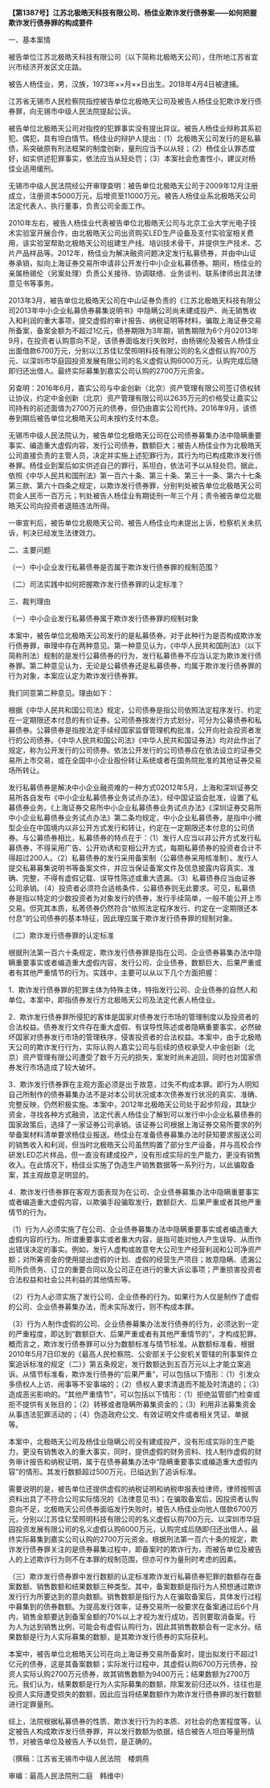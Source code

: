 **【第1387号】江苏北极皓天科技有限公司、杨佳业欺诈发行债券案——如何把握欺诈发行债券罪的构成要件**

一、基本案情

被告单位江苏北极皓天科技有限公司（以下简称北极皓天公司），住所地江苏省宜兴市经济开发区文庄路。

被告人杨佳业，男，汉族，1973年××月××日出生。2018年4月4日被逮捕。

江苏省无锡市人民检察院指控被告单位北极皓天公司及被告人杨佳业犯欺诈发行债券罪，向无锡市中级人民法院提起公诉。

被告单位北极皓天公司对指控的犯罪事实没有提出异议。被告人杨佳业辩称其系初犯、偶犯，具有坦白情节。杨佳业的辩护人提出：（1）北极皓天公司发行的是私募债，系突破原有刑法框架的制度创新，量刑应当予以从轻；（2）杨佳业认罪态度好，如实供述犯罪事实，依法应当从轻处罚；（3）本案社会危害性小，建议对杨佳业适用缓刑。

无锡市中级人民法院经公开审理查明：被告单位北极皓天公司于2009年12月注册成立，注册资本5000万元，后增资至11000万元。被告人杨佳业系北极皓天公司法定代表人、执行董事，负责公司全面工作。

2010年左右，被告人杨佳业代表被告单位北极皓天公司与北京工业大学光电子技术实验室开展合作，由北极皓天公司出资购买LED生产设备及支付实验室相关费用，该实验室帮助北极皓天公司组建生产线、培训技术骨干，并提供生产技术、芯片产品样品等。2012年，杨佳业为解决融资问题决定发行私募债券，并由中山证券承销，拟向上海证券交易所申请非公开发行中小企业私募债券。期间，杨佳业的亲属杨锡伦（另案处理）负责公关接待、协调联络、业务谈判、联系律师出具法律意见书等事务。

2013年3月，被告单位北极皓天公司在中山证券负责的《江苏北极皓天科技有限公司2013年中小企业私募债券募集说明书》中隐瞒公司尚未建成投产、尚无销售收入和利润的重大事项，提交虚假的审计报告、纳税证明等材料，骗取上海证券交易所备案，备案金额为不超过1亿元，债券期限为3年期，销售期限为6个月02013年9月，在投资者认购意向不足，该债券面临发行失败时，由杨锡伦及被告人杨佳业出面借款6700万元，分别以江苏佳钇莹照明科技有限公司的名义虚假认购700万元、以深圳市华庭园投资发展有限公司的名义虚假认购6000万元，认购完成后随即归还出借人。最终实际募集到嘉实公司认购的2700万元资金。

另查明：2016年6月，嘉实公司与中金创新（北京）资产管理有限公司签订债权转让协议，约定中金创新（北京）资产管理有限公司以2635万元的价格受让嘉实公司持有的前述面值为2700万元的债券，但仍由嘉实公司代持。2016年9月，该债券到期后被告单位北极皓天公司未按约支付本息。

无锡市中级人民法院认为，被告单位北极皓天公司在公司债券募集办法中隐瞒重要事实、编造重大虚假内容，发行公司债券，数额巨大；被告人杨佳业作为北极皓天公司直接负责的主管人员，决定并实施上述犯罪行为，其行为均已构成欺诈发行债券罪。杨佳业到案后如实供述自己的罪行，系坦白，依法可予以从轻处罚。据此，依照《中华人民共和国刑法》第一百六十条、第三十条、第三十一条、第六十七条第三款、第六十四条之规定，以欺诈发行债券罪，分别判处被告单位北极皓天公司罚金人民币一百万元；判处被告人杨佳业有期徒刑一年三个月；责令被告单位北极皓天公司向投资者退赔违法所得。

一审宣判后，被告单位北极皓天公司、被告人杨佳业均未提出上诉，检察机关未抗诉，判决已经发生法律效力。

二、主要问题

（一）中小企业发行私募债券是否属于欺诈发行债券罪的规制范围？

（二）司法实践中如何把握欺诈发行债券罪的认定标准？

三、裁判理由

（一）中小企业发行私募债券属于欺诈发行债券罪的规制对象

本案中，被告单位北极皓天公司发行的是私募债券。对于此种行为是否构成欺诈发行债券罪，审理中存在两种意见。第一种意见认为，《中华人民共和国刑法》（以下简称刑法）规制的是发行公募债券的行为，发行私募债券不应当认定为欺诈发行债券罪。第二种意见认为，无论是公募债券还是私募债券，均属于欺诈发行债券罪的行为对象，本案应认定为欺诈发行债券罪。

我们同意第二种意见。理由如下：

根据《中华人民共和国公司法》规定，公司债券是指公司依照法定程序发行、约定在一定期限还本付息的有价证券。公司债券按发行方式划分，可分为公募债券和私募债券。公募债券是指按法定手续经国家监督管理机构批准，公开向社会投资者发行的公司债券。《中华人民共和国公司法》《中华人民共和国证券法》均对此作出了规定，称为公开发行的公司债券。依法公开发行的公司债券应在依法设立的证券交易所上市交易，或在全国中小企业股份转让系统或者在国务院批准的其他证券交易场所转让。

发行私募债券是解决中小企业融资难的一种方式02012年5月，上海和深圳证券交易所各自发布《中小企业私募债券业务试点办法》，经中国证监会批准，设置了私募债券业务。《上海证券交易所中小企业私募债券业务试点办法》《深圳证券交易所中小企业私募债券业务试点办法》第二条均规定，中小企业私募债券，是指中小微型企业在中国境内以非公开方式发行和转让，约定在一定期限还本付息的公司债券。与公募债券相比，私募债券的特点在于：（1）发行人应当以非公开方式发行私募债券，不得采用广告、公开劝诱和变相公开方式，每期私募债券的投资者合计不得超过200人。（2）私募债券的发行采用备案制（公募债券采用核准制）。发行人提交私募募集说明书等备案文件，并应当保证备案文件及信息披露内容真实、准确、完整，不得有虚假记载、误导性陈述或重大遗漏。（3）私募债券应当由证券公司承销。（4）投资者必须符合适格条件，公募债券则无此要求。可见，私募债券是指以特定的少数投资者为对象发行的债券，发行手续简单，一般不能公开上市交易。但究其本质，私莠债券仍然符合“依照法定程序发行、约定在一定期限还本付息”的公司债券的基本特征，因此理应属于欺诈发行债券罪的规制对象。

（二）欺诈发行债券罪的认定标准

根据刑法第一百六十条规定，欺诈发行债券罪是指在公司、企业债券募集办法中隐瞒重要事实或者编造重大虚假内容，发行公司、企业债券，数额巨大、后果严重或者有其他严重情节的行为。实践中，主要可以从以下几个方面把握：

1．欺诈发行债券罪的犯罪主体为特殊主体，特指发行公司、企业债券的自然人和单位。本案中，即指债券发行方北极皓天公司及法定代表人杨佳业。

2．欺诈发行债券罪所侵犯的客体是国家对债券发行市场的管理制度以及投资者的合法权益。债券发行文件存在重大虚假、有误导性陈述或者隐瞒重要事实，必然破坏国家对债券发行市场的管理秩序，侵害投资者的合法权益。本案中，由于北极皓天公司的欺诈发行行为，实际认购人嘉实公司与后续的债权承受人中金创新（北京）资产管理有限公司遭受了数千万元的损失，案发时尚未追回，同时也对国家债券发行市场造成了较大破坏。

3．欺诈发行债券罪在主观方面必须是出于故意，过失不构成本罪。即行为人明知自己所制作的债券募集办法不是对本公司状况或本次债券发行状况的真实、准确、完整反映，仍然积极实施。本案中，2012年北极皓天公司处于起步阶段，其缺少资金，寻找各种方式融资，法定代表人杨佳业了解到可以发行中小企业私募债券的国家政策后，选择了一家证券公司承销。该证券公司根据上海证券交易所要求的列举备案材料清单要求杨佳业报送。杨佳业在准备债券募集办法时获知要求报送公司的销售收入和利润，但当时北极皓天公司虽然购置了部分生产设备，并与高校合作研发LED芯片样品，但一直没有建成投产，没有形成实际的生产能力，更没有销售收入。在此情况下，杨佳业实施了伪造生产销售数据等一系列行为，以此骗取备案，其主观故意足明显的。

4．欺诈发行债券罪在客观方面表现为在公司、企业债券募集办法中隐瞒重要事实或者编造重大虚假内容，以欺骗手段骗取发行，数额巨大、后果严重或者其他严重情节的行为。

（1）行为人必须实施了在公司、企业债券募集办法中隐瞒重要事实或者编造重大虚假内容的行为。所谓重要事实或者重大内容，是指可能对他人产生误导、从而作出错误决定的事实。例如，发行人虚构或故意夸大公司生产经营利润和公司净资产额；对所筹资金的使用提出虚假的计划、虚假的经营生产项目；故意隐瞒、遗漏公司所负债务、订立的重要合同以及公司正在进行的重大诉讼事项；严重损害投资者合法权益和社会公共利益的其他情形等。

（2）行为人必须实施了发行公司、企业债券的行为。如果行为人仅是制作了虚假的公司、企业债券募集办法，而未实际发行，则不构成本罪。

（3）行为人制作虚假的公司、企业债券募集办法发行债券的行为，必须达到一定的严重程度，即达到“数额巨大、后果严重或者有其他严重情节的”，才构成犯罪。概而言之，欺诈发行债券罪可以分为数额标准与情节标准。从数额标准看，根据2010年5月7日印发的《最高人民检察院、公安部关于公安机关管辖的刑事案件立案追诉标准的规定（二）》第五条规定，发行数额达到五百万元以上才能立案追诉。从情节标准看，欺诈发行债券的“后果严重”，可以包括以下情形：（1）引发众多债权人上访、闹事等不安事端的；（2）债权人要求清退而不能及时清退的；（3）造成恶劣影响的。“其他严重情节”，可以包括以下情形：（1）拒绝监管部门检查或拒不提供有关账目的；（2）转移或者隐瞒所募集资金的；（3）利用非法募集资金从事违法犯罪活动的；（4）伪造政府公文、有效证明文件或者相关凭证、单据等。

本案中，北极皓天公司及杨佳业隐瞒公司没有建成投产，没有形成实际的生产能力，更没有销售收入的重大事实，同时，提供虚假的财务资料、找人制作虚假的财务审计报告和纳税证明，属于在债券募集办法中“隐瞒重要事实或编造重大虚假内容”的情形。其发行数额超过500万元，已缢达到了追诉标准。

需要说明的是，被告单位还提供虚假的纳税证明和纳税申报表给律师，律师按照该资料出具了不符合公司实际情况的《法律意见书》；在骗取备案后，因投资者认购意向不足，北极皓天公司债券面临发行失败时，被告人杨佳业向他人借款6700万元，分别以江苏佳钇莹照明科技有限公司的名义虚假认购700万元、以深圳市华庭园投资发展有限公司的名义虚假认购6000万元，认购完成后随即归还出借人，最终实际募集到嘉实公司认购的2700万元资金。根据刑法第一百六十条的规定，欺诈发行债券罪关注的是债券募集过程中，即备案时的欺诈行为，而被告单位及被告人的上述欺诈行为则不在本罪的规制范围，但亦可作为量刑时考虑的因素。

（三）欺诈发行债券罪中发行数额的认定标准欺诈发行私募债券犯罪的数额存在备案数额、销售数额和结果数额三种类型。其中，备案数额是指行为人预想通过欺诈发行行为所要达到的意向数额。销售数额是指行为人在骗取备案后，具体发行过程中募集到的债券数额。为提高发行效率，证券交易所一般要求在备案通过后6个月内，销售金额要达到备案金额的70%以上才视为发行成功，否则要取消备案。行为人为达到销售比例，可能会有虚假认购行为，因此其销售数额会有一定水分。结果数额是行为人实际募集的数额，是其欺诈发行债券的实际获利。

本案中，被告单位北极皓天公司在向上海证券交易所备案时，提出拟发行不超过1亿元的债券，这是其备案数额；实际发行过程中，其虚假认购6700万元债券，投资人实际认购2700万元债券，故其销售数额为9400万元；结果数额为2700万元。我们认为，结果数额是行为人实际募集的数额，除案发前归还以外，往往也是投资人实际遭受损失的数额，因此应当将结果数额作为欺诈发行债券罪的发行数额进行定罪量刑。

综上，法院根据私募债券的性质、欺诈发行行为的本质、对社会的危害程度等，认定被告人构成欺诈发行债券罪，并以发行数额为依据，结合被告人坦白等量刑情节，对被告单位及被告人予以处罚，是正确的。

（撰稿：江苏省无锡市中级人民法院　楼炯燕

审编：最高人民法院刑二庭　韩维中）